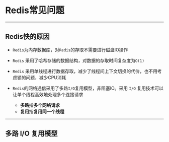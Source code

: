 # <a name="top">Redis常见问题</a>









------

## <a name="quick">Redis快的原因</a>

+ `Redis`为内存数据库，对`Redis`的存取不需要进行磁盘IO操作


+ `Redis` 采用了哈希存储的数据结构，对数据的存取时间复杂度为`O(1)`


+ `Redis` 采用单线程进行数据存取，减少了线程间上下文切换的代价，也不用考虑锁的问题，减少CPU消耗


+ `Redis`的网络通信采用了多路`I/O`复用模型，非阻塞IO。采用 `I/O` 复用技术可以让单个线程高效地处理多个连接请求
  + **多路**指**多个网络请求**
  + **复用**指**复用同一个线程**





----

## <a name="io"> 多路 I/O 复用模型</a>

